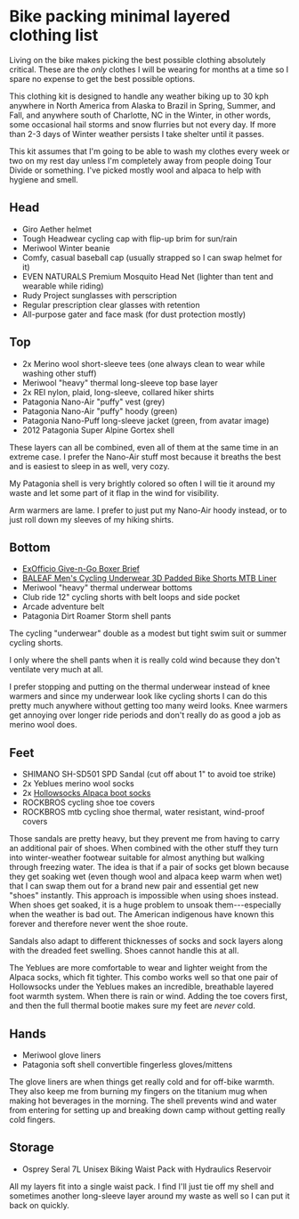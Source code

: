 # Bike packing minimal layered clothing list

Living on the bike makes picking the best possible clothing absolutely critical. These are the *only* clothes I will be wearing for months at a time so I spare no expense to get the best possible options.

This clothing kit is designed to handle any weather biking up to 30 kph anywhere in North America from Alaska to Brazil in Spring, Summer, and Fall, and anywhere south of Charlotte, NC in the Winter, in other words, some occasional hail storms and snow flurries but not every day. If more than 2-3 days of Winter weather persists I take shelter until it passes.

This kit assumes that I'm going to be able to wash my clothes every week or two on my rest day unless I'm completely away from people doing Tour Divide or something. I've picked mostly wool and alpaca to help with hygiene and smell.

## Head

* Giro Aether helmet
* Tough Headwear cycling cap with flip-up brim for sun/rain
* Meriwool Winter beanie
* Comfy, casual baseball cap (usually strapped so I can swap helmet for it)
* EVEN NATURALS Premium Mosquito Head Net (lighter than tent and wearable while riding)
* Rudy Project sunglasses with perscription
* Regular prescription clear glasses with retention
* All-purpose gater and face mask (for dust protection mostly)

## Top

* 2x Merino wool short-sleeve tees (one always clean to wear while washing other stuff)
* Meriwool "heavy" thermal long-sleeve top base layer
* 2x REI nylon, plaid, long-sleeve, collared hiker shirts
* Patagonia Nano-Air "puffy" vest (grey)
* Patagonia Nano-Air "puffy" hoody (green)
* Patagonia Nano-Puff long-sleeve jacket (green, from avatar image)
* 2012 Patagonia Super Alpine Gortex shell

These layers can all be combined, even all of them at the same time in an extreme case. I prefer the Nano-Air stuff most because it breaths the best and is easiest to sleep in as well, very cozy.

My Patagonia shell is very brightly colored so often I will tie it around my waste and let some part of it flap in the wind for visibility.

Arm warmers are lame. I prefer to just put my Nano-Air hoody instead, or to just roll down my sleeves of my hiking shirts.

## Bottom

* [ExOfficio Give-n-Go Boxer Brief](https://amzn.to/47Qur27)
* [BALEAF Men's Cycling Underwear 3D Padded Bike Shorts MTB Liner](https://lite.duckduckgo.com/lite?kd=-1&kp=-1&q=BALEAF%20Men%27s%20Cycling%20Underwear%203D%20Padded%20Bike%20Shorts%20MTB%20Liner)
* Meriwool "heavy" thermal underwear bottoms
* Club ride 12" cycling shorts with belt loops and side pocket
* Arcade adventure belt
* Patagonia Dirt Roamer Storm shell pants

The cycling "underwear" double as a modest but tight swim suit or summer cycling shorts.

I only where the shell pants when it is really cold wind because they don't ventilate very much at all.

I prefer stopping and putting on the thermal underwear instead of knee warmers and since my underwear look like cycling shorts I can do this pretty much anywhere without getting too many weird looks. Knee warmers get annoying over longer ride periods and don't really do as good a job as merino wool does.

## Feet

* SHIMANO SH-SD501 SPD Sandal (cut off about 1" to avoid toe strike)
* 2x Yeblues merino wool socks
* 2x [Hollowsocks Alpaca boot socks](https://hollowsocks.com/products/boot-performance-alpaca-socks)
* ROCKBROS cycling shoe toe covers
* ROCKBROS mtb cycling shoe thermal, water resistant, wind-proof covers

Those sandals are pretty heavy, but they prevent me from having to carry an additional pair of shoes. When combined with the other stuff they turn into winter-weather footwear suitable for almost anything but walking through freezing water. The idea is that if a pair of socks get blown because they get soaking wet (even though wool and alpaca keep warm when wet) that I can swap them out for a brand new pair and essential get new "shoes" instantly. This approach is impossible when using shoes instead. When shoes get soaked, it is a huge problem to unsoak them---especially when the weather is bad out. The American indigenous have known this forever and therefore never went the shoe route.

Sandals also adapt to different thicknesses of socks and sock layers along with the dreaded feet swelling. Shoes cannot handle this at all.

The Yeblues are more comfortable to wear and lighter weight from the Alpaca socks, which fit tighter. This combo works well so that one pair of Hollowsocks under the Yeblues makes an incredible, breathable layered foot warmth system. When there is rain or wind. Adding the toe covers first, and then the full thermal bootie makes sure my feet are *never* cold.

## Hands

* Meriwool glove liners
* Patagonia soft shell convertible fingerless gloves/mittens

The glove liners are when things get really cold and for off-bike warmth. They also keep me from burning my fingers on the titanium mug when making hot beverages in the morning. The shell prevents wind and water from entering for setting up and breaking down camp without getting really cold fingers.

## Storage

* Osprey Seral 7L Unisex Biking Waist Pack with Hydraulics Reservoir

All my layers fit into a single waist pack. I find I'll just tie off my shell and sometimes another long-sleeve layer around my waste as well so I can put it back on quickly.
